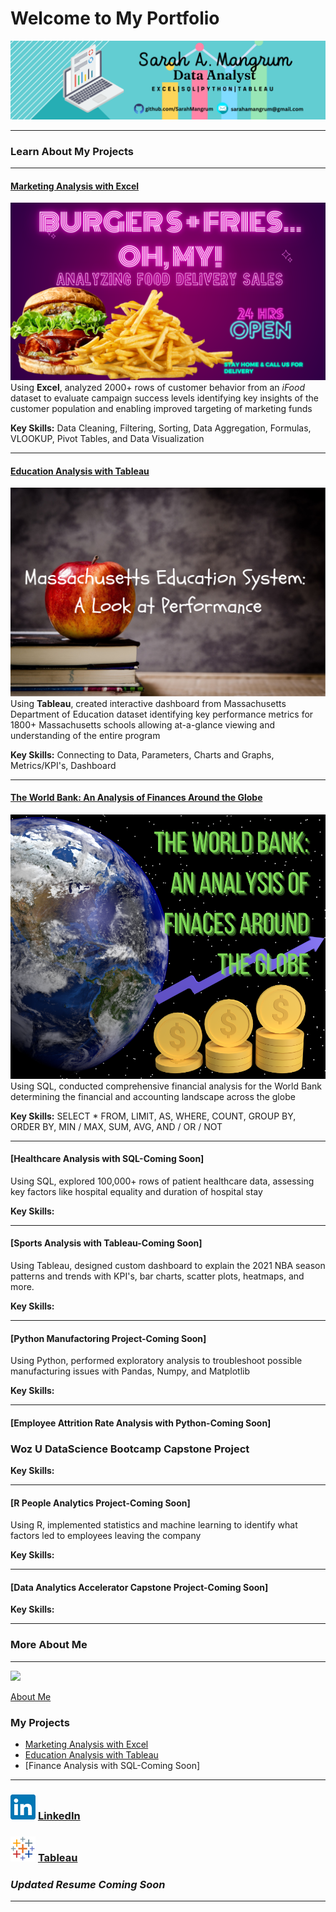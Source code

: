 # Welcome to My Portfolio

[<img src="images/linkedinbanner.png?raw=true"/>](https://www.linkedin.com/in/sarahamangrum/)

---

### Learn About My Projects

---

#### [Marketing Analysis with Excel](https://www.linkedin.com/pulse/burgers-friesoh-my-look-food-delivery-sales-sarah-mangrum/)
[<img src="images/DoorDash.png?raw=true"/>](https://www.linkedin.com/pulse/burgers-friesoh-my-look-food-delivery-sales-sarah-mangrum/)
Using **Excel**, analyzed 2000+ rows of customer behavior from an *iFood* dataset to evaluate campaign success levels identifying key insights of the customer population and enabling improved targeting of marketing funds

**Key Skills:**  Data Cleaning, Filtering, Sorting, Data Aggregation, Formulas, VLOOKUP, Pivot Tables, and Data Visualization


---

#### [Education Analysis with Tableau](https://www.linkedin.com/pulse/massachusetts-education-system-review-sarah-mangrum/)
[<img src="images/Schoolbell.png?raw=true"/>](https://www.linkedin.com/pulse/massachusetts-education-system-review-sarah-mangrum/)
Using **Tableau**, created interactive dashboard from Massachusetts Department of Education dataset identifying key performance metrics for 1800+ Massachusetts schools allowing at-a-glance viewing and understanding of the entire program 

**Key Skills:**  Connecting to Data, Parameters, Charts and Graphs, Metrics/KPI's, Dashboard


---

#### [The World Bank: An Analysis of Finances Around the Globe](/SQL_banking.md)

<img src="images/Earth Hour (Facebook Post).png?raw=true"/>
Using SQL, conducted comprehensive financial analysis for the World Bank determining the financial and accounting landscape across the globe 

**Key Skills:** SELECT * FROM, LIMIT, AS, WHERE, COUNT, GROUP BY, ORDER BY, MIN / MAX, SUM, AVG, AND / OR / NOT


---
#### [Healthcare Analysis with SQL-Coming Soon]
Using SQL, explored 100,000+ rows of patient healthcare data, assessing key factors like hospital equality and duration of hospital stay

**Key Skills:**


---
#### [Sports Analysis with Tableau-Coming Soon]
Using Tableau, designed custom dashboard to explain the 2021 NBA season patterns and trends with KPI's, bar charts, scatter plots, heatmaps, and more.

**Key Skills:**


---
#### [Python Manufactoring Project-Coming Soon]
Using Python, performed exploratory analysis to troubleshoot possible manufacturing issues with Pandas, Numpy, and Matplotlib

**Key Skills:**

---
#### [Employee Attrition Rate Analysis with Python-Coming Soon]
### Woz U DataScience Bootcamp Capstone Project

**Key Skills:**


---
#### [R People Analytics Project-Coming Soon]
Using R, implemented statistics and machine learning to identify what factors led to employees leaving the company

**Key Skills:**


---
#### [Data Analytics Accelerator Capstone Project-Coming Soon]

**Key Skills:**


---

### More About Me 
---

[<img src="images/AboutMeCollage.png?raw=true"/>](/AboutMe.md)

[About Me](/AboutMe.md)

### My Projects

- [Marketing Analysis with Excel](https://www.linkedin.com/pulse/burgers-friesoh-my-look-food-delivery-sales-sarah-mangrum/)
- [Education Analysis with Tableau](https://www.linkedin.com/pulse/massachusetts-education-system-review-sarah-mangrum/)
- [Finance Analysis with SQL-Coming Soon]

---

### [<img src="images/linkedin_icon.png?raw=true"/>](https://www.linkedin.com/in/sarahamangrum/) [LinkedIn](https://www.linkedin.com/in/sarahamangrum/)
### [<img src="images/tableau_icon.png?raw=true"/>](https://public.tableau.com/app/profile/sarah.mangrum) [Tableau](https://public.tableau.com/app/profile/sarah.mangrum)

### *Updated Resume Coming Soon*

---


